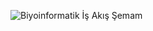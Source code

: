 ![Biyoinformatik İş Akış Şemam](https://github.com/mnwrdmr/my_bioinformatics_project/assets/93953094/320ffc07-e036-44b4-8b6a-ad482834b31e)
